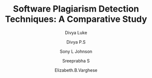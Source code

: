 ---
layout: leaf-node
title: "Software Plagiarism Detection Techniques: A Comparative Study"
title-url: "http://www.ijcsit.com/docs/Volume%205/vol5issue04/ijcsit2014050441.pdf"
author: ["Divya Luke", "Divya P.S", "Sony L Johnson", "Sreeprabha S","Elizabeth.B.Varghese"]
groups: broader-issues
categories: open-problems
topics: plagiarism
summary: >
    The paper performs a qualitative comparison of six popular software plagiarism detection
    tools: GPlag, JPlag, Marble, MOSS, plaggie and SIM. A table summarizes the results.
cite: >
    Luke, D., Divya, P. S., Johnson, S. L., Sreeprabha, S., & Varghese, E. B. (2014). Software plagiarism detection techniques: a comparative study.
pub-date: 2014-01-01
added-date: 2017-04-17
resource-type: pdf-document
---